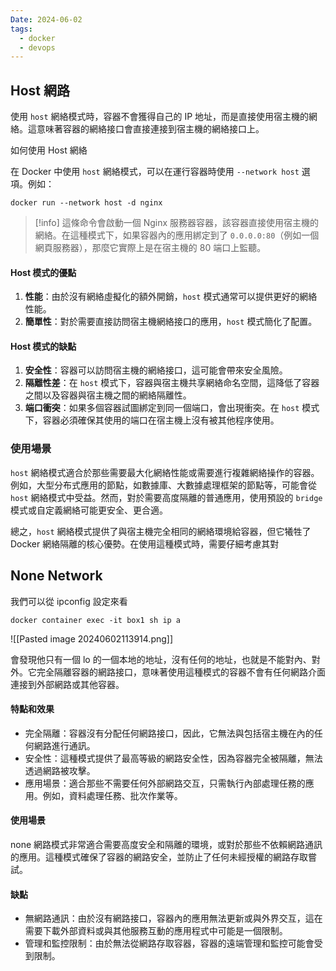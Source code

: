 ```yaml
---
Date: 2024-06-02
tags:
  - docker
  - devops
---
```

## Host 網路
使用 `host` 網絡模式時，容器不會獲得自己的 IP 地址，而是直接使用宿主機的網絡。這意味著容器的網絡接口會直接連接到宿主機的網絡接口上。

如何使用 Host 網絡

在 Docker 中使用 `host` 網絡模式，可以在運行容器時使用 `--network host` 選項。例如：
```shell
docker run --network host -d nginx
```
>[!info]
>這條命令會啟動一個 Nginx 服務器容器，該容器直接使用宿主機的網絡。在這種模式下，如果容器內的應用綁定到了 `0.0.0.0:80`（例如一個網頁服務器），那麼它實際上是在宿主機的 80 端口上監聽。
#### Host 模式的優點
1. **性能**：由於沒有網絡虛擬化的額外開銷，`host` 模式通常可以提供更好的網絡性能。
2. **簡單性**：對於需要直接訪問宿主機網絡接口的應用，`host` 模式簡化了配置。
#### Host 模式的缺點
1. **安全性**：容器可以訪問宿主機的網絡接口，這可能會帶來安全風險。
2. **隔離性差**：在 `host` 模式下，容器與宿主機共享網絡命名空間，這降低了容器之間以及容器與宿主機之間的網絡隔離性。
3. **端口衝突**：如果多個容器試圖綁定到同一個端口，會出現衝突。在 `host` 模式下，容器必須確保其使用的端口在宿主機上沒有被其他程序使用。
### 使用場景
`host` 網絡模式適合於那些需要最大化網絡性能或需要進行複雜網絡操作的容器。例如，大型分布式應用的節點，如數據庫、大數據處理框架的節點等，可能會從 `host` 網絡模式中受益。然而，對於需要高度隔離的普通應用，使用預設的 `bridge` 模式或自定義網絡可能更安全、更合適。

總之，`host` 網絡模式提供了與宿主機完全相同的網絡環境給容器，但它犧牲了 Docker 網絡隔離的核心優勢。在使用這種模式時，需要仔細考慮其對
## None Network
我們可以從 ipconfig 設定來看
```shell
docker container exec -it box1 sh ip a
```
![[Pasted image 20240602113914.png]]

會發現他只有一個 lo 的一個本地的地址，沒有任何的地址，也就是不能對內、對外。它完全隔離容器的網路接口，意味著使用這種模式的容器不會有任何網路介面連接到外部網路或其他容器。
#### 特點和效果
- 完全隔離：容器沒有分配任何網路接口，因此，它無法與包括宿主機在內的任何網路進行通訊。
- 安全性：這種模式提供了最高等級的網路安全性，因為容器完全被隔離，無法透過網路被攻擊。
- 應用場景：適合那些不需要任何外部網路交互，只需執行內部處理任務的應用。例如，資料處理任務、批次作業等。
#### 使用場景
none 網路模式非常適合需要高度安全和隔離的環境，或對於那些不依賴網路通訊的應用。這種模式確保了容器的網路安全，並防止了任何未經授權的網路存取嘗試。
#### 缺點
- 無網路通訊：由於沒有網路接口，容器內的應用無法更新或與外界交互，這在需要下載外部資料或與其他服務互動的應用程式中可能是一個限制。
- 管理和監控限制：由於無法從網路存取容器，容器的遠端管理和監控可能會受到限制。